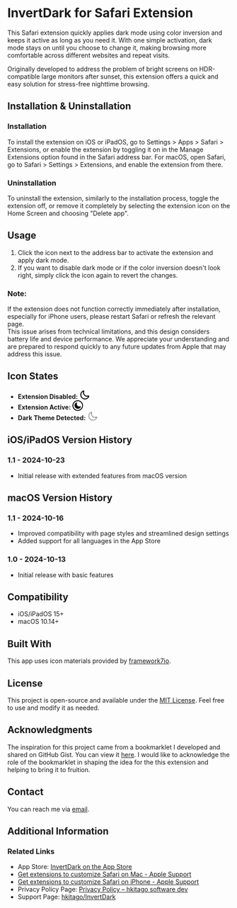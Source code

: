 # InvertDark for Safari Extension

This Safari extension quickly applies dark mode using color inversion and keeps it active as long as you need it. With one simple activation, dark mode stays on until you choose to change it, making browsing more comfortable across different websites and repeat visits.

Originally developed to address the problem of bright screens on HDR-compatible large monitors after sunset, this extension offers a quick and easy solution for stress-free nighttime browsing.

## Installation & Uninstallation

### Installation
To install the extension on iOS or iPadOS, go to Settings > Apps > Safari > Extensions, or enable the extension by toggling it on in the Manage Extensions option found in the Safari address bar.
For macOS, open Safari, go to Safari > Settings > Extensions, and enable the extension from there.

### Uninstallation
To uninstall the extension, similarly to the installation process, toggle the extension off, or remove it completely by selecting the extension icon on the Home Screen and choosing "Delete app".

## Usage
1. Click the icon next to the address bar to activate the extension and apply dark mode.
2. If you want to disable dark mode or if the color inversion doesn't look right, simply click the icon again to revert the changes.

### Note:
If the extension does not function correctly immediately after installation, especially for iPhone users, please restart Safari or refresh the relevant page.  
This issue arises from technical limitations, and this design considers battery life and device performance. We appreciate your understanding and are prepared to respond quickly to any future updates from Apple that may address this issue.

## Icon States
- **Extension Disabled:** <code><img src="https://raw.githubusercontent.com/hkitago/InvertDark/refs/heads/main/Shared%20(Extension)/Resources/images/toolbar-icon.svg" height="24" valign="bottom"/></code>
- **Extension Active:** <code><img src="https://raw.githubusercontent.com/hkitago/InvertDark/refs/heads/main/Shared%20(Extension)/Resources/images/toolbar-icon-dark.svg" height="24" valign="bottom"/></code>
- **Dark Theme Detected:** <code><img src="https://raw.githubusercontent.com/hkitago/InvertDark/refs/heads/main/Shared%20(Extension)/Resources/images/toolbar-icon-site-dark.svg" height="24" valign="bottom"/></code>

## iOS/iPadOS Version History

### 1.1 - 2024-10-23

- Initial release with extended features from macOS version

## macOS Version History

### 1.1 - 2024-10-16
- Improved compatibility with page styles and streamlined design settings
- Added support for all languages in the App Store

### 1.0 - 2024-10-13
- Initial release with basic features

## Compatibility

- iOS/iPadOS 15+
- macOS 10.14+

## Built With

This app uses icon materials provided by [framework7io](https://github.com/framework7io/framework7-icons).

## License

This project is open-source and available under the [MIT License](LICENSE). Feel free to use and modify it as needed.

## Acknowledgments

The inspiration for this project came from a bookmarklet I developed and shared on GitHub Gist. You can view it [here](https://gist.github.com/hkitago/ef7aa6876254500cc27623c92a30fa2d). I would like to acknowledge the role of the bookmarklet in shaping the idea for the this extension and helping to bring it to fruition.

## Contact

You can reach me via [email](mailto:hkitago@icloud.com).

## Additional Information

### Related Links
- App Store: [InvertDark on the App Store](https://apps.apple.com/app/invertdark-for-safari/id6736727849)
- [Get extensions to customize Safari on Mac - Apple Support](https://support.apple.com/guide/safari/get-extensions-sfri32508/mac)
- [Get extensions to customize Safari on iPhone - Apple Support](https://support.apple.com/guide/iphone/iphab0432bf6/18.0/ios/18.0)
- Privacy Policy Page: [Privacy Policy – hkitago software dev](https://hkitago.com/wpautoterms/privacy-policy/)
- Support Page: [hkitago/InvertDark](https://github.com/hkitago/InvertDark/)
